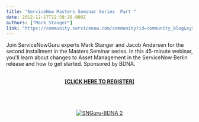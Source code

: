 ```yaml
---
title: "ServiceNow Masters Seminar Series  Part "
date: 2012-12-17T22:59:28.000Z
authors: ["Mark Stanger"]
link: "https://community.servicenow.com/community?id=community_blog&sys_id=87bd2ea9dbd0dbc01dcaf3231f961984"
---
```

<p>Join ServiceNowGuru experts Mark Stanger and Jacob Andersen for the second installment in the Masters Seminar series. In this 45-minute webinar, you'll learn about changes to Asset Management in the ServiceNow Berlin release and how to get started. Sponsored by BDNA. <center><a href="http://info.bdna.com/2013.01ServiceNowWebinarJan15_RegistrationPage.html?Source=snguru" title="Masters Seminar Registration" target="_blank"><br /><strong>[CLICK HERE TO REGISTER]</strong><br /><br /></a><br /><br /><br /><a href="http://info.bdna.com/2013.01ServiceNowWebinarJan15_RegistrationPage.html?Source=snguru" target="_blank"><img src="http://www.servicenowguru.com/wp-content/uploads/2012/11/snguru-bdna2.jpg" alt="SNGuru-BDNA 2" class="aligncenter" /></a></center><br /><!--break--></p>
